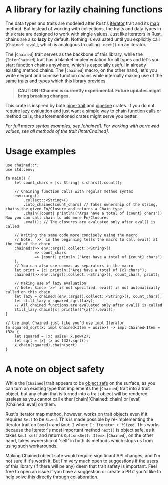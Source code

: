 # A library for **lazily chaining functions**
The data types and traits are modeled after Rust's [iterator](https://doc.rust-lang.org/std/iter/trait.Iterator.html) trait and its [map](https://doc.rust-lang.org/std/iter/trait.Iterator.html#method.map) method.
But instead of working with collections, the traits and data types in this crate are designed to work with single values.
Just like iterators in Rust, chains are also **lazy** by default. Nothing is evaluated until you explicitly call [``Chained::eval``], which is analogous to calling `.next()` on an iterator.

The [``Chained``] trait serves as the backbone of this library, while the [``InterChained``] trait has a blanket implementation for all types and let's you start function chains anywhere, which is especially useful in already existing method chains.
The [``chained``] macro, on the other hand, let's you write elegant and concise function chains while internally making use of the same traits and types which this library provides.

> **CAUTION! Chained is currently experimental. Future updates might bring breaking changes.**

This crate is inspired by both [pipe-trait](https://crates.io/crates/pipe-trait) and [pipeline](https://crates.io/crates/pipeline) crates.
If you do not require lazy evaluation and just want a simple way to chain function calls or method calls, the aforementioned crates might serve you better.

*For full macro syntax examples, see [chained]. For working with borrowed values, see all methods of the trait [InterChained].*
# Usage examples
```
use chained::*;
use std::env;

fn main() {
    let count_chars = |s: String| s.chars().count();

    // Chaining function calls with regular method syntax
    env::args()
        .collect::<String>()
        .into_chained(count_chars) // Takes ownership of the string, chains the given Fn/Closure and returns a Chain type
        .chain(|count| println!("Args have a total of {count} chars")) Now you can call chain to add more Fn/Closures
        .eval(); // The closures are evaluated only after eval() is called

    // Writing the same code more concisely using the macro
    // Note: `>>` in the beginning tells the macro to call eval() at the end of the chain
    chained!(>> env::args().collect::<String>()
             => count_chars
             => |count| println!("Args have a total of {count} chars")
    );
    // You can also use commas as separators in the macro
    let print = |c| println!("Args have a total of {c} chars");
    chained!(>> env::args().collect::<String>(), count_chars, print);

    // Making use of lazy evaluation
    // Note: Since '>>' is not specified, eval() is not automatically called on this chain
    let lazy = chained!(env::args().collect::<String>(), count_chars);
    let still_lazy = squared_sqrt(lazy);
    // All chained functions are evaluated only after eval() is called
    still_lazy.chain(|x| println!("{x}")).eval();
}

// Use impl Chained just like you'd use impl Iterator
fn squared_sqrt(x: impl Chained<Item = usize>) -> impl Chained<Item = f32> {
    let squared = |x: usize| x.pow(2);
    let sqrt = |x| (x as f32).sqrt();
    x.chain(squared).chain(sqrt)
}
```

# A note on object safety
While the [``Chained``] trait appears to be [object safe](https://doc.rust-lang.org/reference/items/traits.html#object-safety) on the surface, as you can turn an existing type that implements the [``Chained``] trait into a trait object, but any chain that is turned into a trait object will be rendered useless as you cannot call either [chain][Chained::chain] or [eval][Chained::eval] on them.

Rust's Iterator map method, however, works on trait objects even if it requires `Self` to be `Sized`. This is made possible by re-implementing the Iterator trait on `Box<I>` and `&mut I` where `I: Iterator + ?Sized`.
This works because the Iterator's most important method `next()` is object safe, as it takes `&mut self` and returns `Option<Self::Item>`.
[``Chained``], on the other hand, takes ownership of 'self' in both its methods which stops us from using such workarounds.

Making Chained object safe would require significant API changes, and I'm not sure if it's worth it. But I'm very much open to suggestions if the users of this library (if there will be any) deem that trait safety is important. Feel free to open an issue if you have a suggestion or create a PR if you'd like to help solve this directly through [collaboration](https://github.com/VoltaireNoir/chained/).
